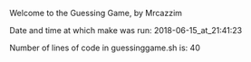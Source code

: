 Welcome to the Guessing Game, by Mrcazzim

Date and time at which make was run: 2018-06-15_at_21:41:23

Number of lines of code in guessinggame.sh is: 40
